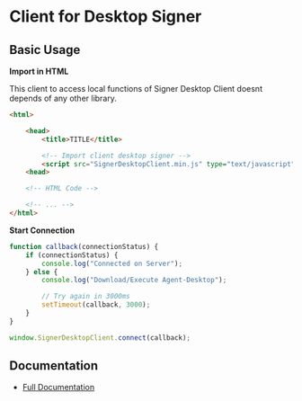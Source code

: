 # Client for Desktop Signer

##  Basic Usage

**Import in HTML**

This client to access local functions of Signer Desktop Client doesnt depends of any other library.

```html
<html>

    <head>
        <title>TITLE</title>

        <!-- Import client desktop signer -->
        <script src="SignerDesktopClient.min.js" type="text/javascript"></script>
    <head>

    <!-- HTML Code -->

    <!-- ... -->
</html>    
```

**Start Connection**

```javascript
function callback(connectionStatus) {    
    if (connectionStatus) {
        console.log("Connected on Server");
    } else {
        console.log("Download/Execute Agent-Desktop");

        // Try again in 3000ms
        setTimeout(callback, 3000);
    }
}

window.SignerDesktopClient.connect(callback);
```

## Documentation

* [Full Documentation](https://rawgit.com/demoiselle/signer/master/agent-web/docs/index.html)